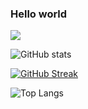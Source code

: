 ### Hello world
![](https://komarev.com/ghpvc/?username=jiny2021&color=green)

![GitHub stats](https://github-readme-stats.vercel.app/api?username=jiny2021&count_private=true&theme=github_dark)

[![GitHub Streak](https://github-readme-streak-stats.herokuapp.com/?user=jiny2021&theme=github_dark)](https://git.io/streak-stats)

![Top Langs](https://github-readme-stats.vercel.app/api/top-langs/?username=jiny2021&theme=github_dark)
